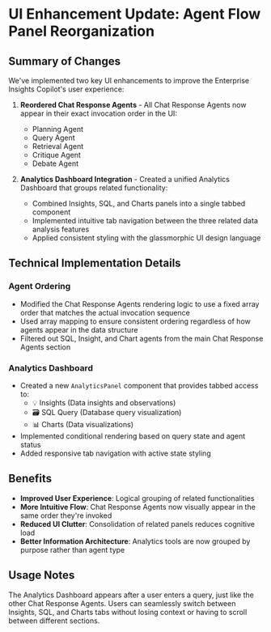 # UI Enhancement Update: Agent Flow Panel Reorganization

## Summary of Changes

We've implemented two key UI enhancements to improve the Enterprise Insights Copilot's user experience:

1. **Reordered Chat Response Agents** - All Chat Response Agents now appear in their exact invocation order in the UI:
   - Planning Agent
   - Query Agent
   - Retrieval Agent
   - Critique Agent
   - Debate Agent

2. **Analytics Dashboard Integration** - Created a unified Analytics Dashboard that groups related functionality:
   - Combined Insights, SQL, and Charts panels into a single tabbed component
   - Implemented intuitive tab navigation between the three related data analysis features
   - Applied consistent styling with the glassmorphic UI design language

## Technical Implementation Details

### Agent Ordering

- Modified the Chat Response Agents rendering logic to use a fixed array order that matches the actual invocation sequence
- Used array mapping to ensure consistent ordering regardless of how agents appear in the data structure
- Filtered out SQL, Insight, and Chart agents from the main Chat Response Agents section

### Analytics Dashboard

- Created a new `AnalyticsPanel` component that provides tabbed access to:
  - 💡 Insights (Data insights and observations)
  - 🗃️ SQL Query (Database query visualization)
  - 📊 Charts (Data visualizations)
- Implemented conditional rendering based on query state and agent status
- Added responsive tab navigation with active state styling

## Benefits

- **Improved User Experience**: Logical grouping of related functionalities
- **More Intuitive Flow**: Chat Response Agents now visually appear in the same order they're invoked
- **Reduced UI Clutter**: Consolidation of related panels reduces cognitive load
- **Better Information Architecture**: Analytics tools are now grouped by purpose rather than agent type

## Usage Notes

The Analytics Dashboard appears after a user enters a query, just like the other Chat Response Agents.
Users can seamlessly switch between Insights, SQL, and Charts tabs without losing context or having
to scroll between different sections.
